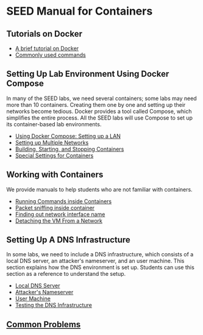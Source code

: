 # SEED Manual for Containers

## Tutorials on Docker
- [A brief tutorial on Docker](./docker.md)
- [Commonly used commands](./docker-commands.md)
 

## Setting Up Lab Environment Using Docker Compose

In many of the SEED labs, we need several containers;
some labs may need more than 10 containers.
Creating them one by one and setting up their networks become tedious.
Docker provides a tool called Compose, which
simplifies the entire process. All the SEED labs will use
Compose to set up its container-based lab environments.

- [Using Docker Compose: Setting up a LAN](./compose-onelan.md) 
- [Setting up Multiple Networks](./compose-twolans.md) 
- [Building, Starting, and Stopping Containers](./compose-commands.md) 
- [Special Settings for Containers](./container-settings.md)


## Working with Containers

We provide manuals to help students who are not familiar with containers. 

- [Running Commands inside Containers](./container-execute.md)
- [Packet sniffing inside container](./container-sniffing.md)
- [Finding out network interface name](./container-interface.md)
- [Detaching the VM From a Network](./detaching.md)

## Setting Up A DNS Infrastructure

In some labs, we need to include a DNS infrastructure,
which consists of a local DNS server,
an attacker's nameserver, and an user machine.
This section explains
how the DNS environment is set up. Students
can use this section as a reference to understand the setup.

- [Local DNS Server](./dns_local_dns_server.md) 
- [Attacker's Nameserver](./dns_attacker_ns.md)
- [User Machine](./dns_user_machine.md)
- [Testing the DNS Infrastructure](./dns_testing.md)


## [Common Problems](./problems.md)
